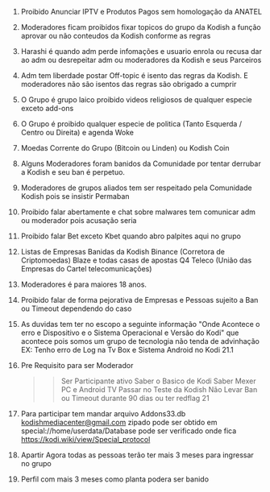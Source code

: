 1)  Proibido Anunciar IPTV e Produtos Pagos sem homologação da ANATEL 
2)  Moderadores ficam proibidos fixar topicos do grupo da Kodish a 
função aprovar ou não conteudos da Kodish conforme as regras 
3)  Harashi é quando adm perde infomações e usuario enrola ou recusa dar
ao adm ou desrepeitar adm ou moderadores da Kodish e seus Parceiros
4)  Adm tem liberdade postar Off-topic é isento das regras da Kodish. E moderadores não são isentos das regras são obrigado a cumprir 
5)  O Grupo é grupo laico proibido videos religiosos de qualquer especie exceto add-ons
6)  O Grupo é proibido qualquer especie de politica (Tanto Esquerda / Centro ou Direita) e agenda Woke
7)  Moedas Corrente do Grupo (Bitcoin ou Linden) ou Kodish Coin 
8)  Alguns Moderadores foram banidos da Comunidade por tentar derrubar a Kodish e seu ban é perpetuo.
9)  Moderadores de grupos aliados tem ser respeitado pela Comunidade Kodish pois se insistir Permaban
10) Proibido falar abertamente e chat sobre malwares tem comunicar adm ou moderador pois acusação seria
11) Proibido falar Bet exceto Kbet quando abro palpites aqui no grupo 
12) Listas de Empresas Banidas da Kodish Binance (Corretora de Criptomoedas) Blaze e todas casas de apostas Q4 Teleco (União das Empresas do Cartel telecomunicações)
13) Moderadores é para maiores 18 anos.
14) Proibido falar de forma pejorativa de Empresas e Pessoas sujeito a Ban ou Timeout dependendo do caso 
15) As duvidas tem ter no escopo a seguinte informação "Onde Acontece o erro e Dispositivo e o Sistema Operacional e Versão do Kodi" que acontece pois somos um grupo de tecnologia não tenda de advinhação
   EX:  Tenho erro de Log na Tv Box e Sistema Android no Kodi 21.1
16) Pre Requisito para ser Moderador
    
     >> Ser Participante ativo
     >> Saber o Basico de Kodi
     >> Saber Mexer PC e Android TV
     >> Passar no Teste da Kodish
     >> Não Levar Ban ou Timeout durante 90 dias ou ter redflag 21
     
17) Para participar tem mandar arquivo Addons33.db kodishmediacenter@gmail.com zipado pode ser obtido em special://home/userdata/Database pode ser verificado onde fica https://kodi.wiki/view/Special_protocol
18) Apartir Agora todas as pessoas terão ter mais 3 meses para ingressar no grupo
19) Perfil com mais 3 meses como planta podera ser banido

